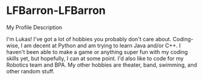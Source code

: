 # LFBarron-LFBarron
My Profile Description

I'm Lukas! I've got a lot of hobbies you probably don't care about.
Coding-wise, I am decent at Python and am trying to learn Java and/or C++.
I haven't been able to make a game or anything super fun with my coding skills yet, but hopefully, I can at some point.
I'd also like to code for my Robotics team and BPA.
My other hobbies are theater, band, swimming, and other random stuff.
